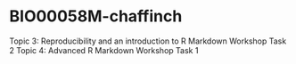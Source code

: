 # BIO00058M-chaffinch
Topic 3: Reproducibility and an introduction to R Markdown Workshop Task 2
Topic 4: Advanced R Markdown Workshop Task 1
